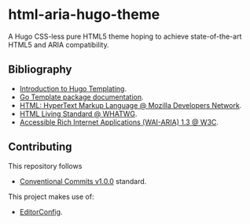 # html-aria-hugo-theme
A Hugo CSS-less pure HTML5 theme hoping to achieve state-of-the-art HTML5 and ARIA compatibility.

## Bibliography

- [Introduction to Hugo Templating](https://gohugo.io/templates/introduction/).
- [Go Template package documentation](https://pkg.go.dev/text/template).
- [HTML: HyperText Markup Language @ Mozilla Developers Network](https://developer.mozilla.org/docs/Web/HTML).
- [HTML Living Standard @ WHATWG](https://html.spec.whatwg.org/).
- [Accessible Rich Internet Applications (WAI-ARIA) 1.3 @ W3C](https://w3c.github.io/aria/).

## Contributing

This repository follows

- [Conventional Commits v1.0.0](https://www.conventionalcommits.org/en/v1.0.0/) standard.

This project makes use of:

- [EditorConfig](https://editorconfig.org/).
